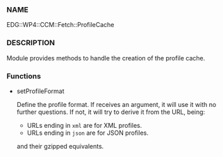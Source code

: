 
### NAME

EDG::WP4::CCM::Fetch::ProfileCache

### DESCRIPTION

Module provides methods to handle the creation of the profile cache.

### Functions

- setProfileFormat

    Define the profile format. If receives an argument, it will use it
    with no further questions. If not, it will try to derive it from the
    URL, being:

    - URLs ending in `xml` are for XML profiles.
    - URLs ending in `json` are for JSON profiles.

    and their gzipped equivalents.
